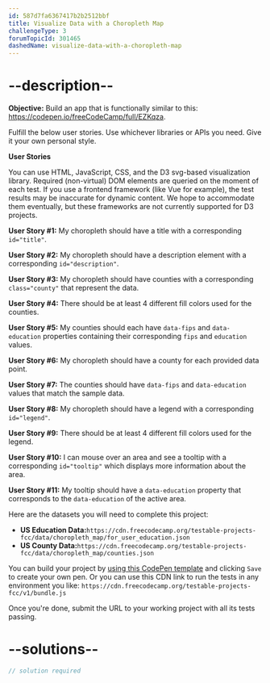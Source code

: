 ```yaml
---
id: 587d7fa6367417b2b2512bbf
title: Visualize Data with a Choropleth Map
challengeType: 3
forumTopicId: 301465
dashedName: visualize-data-with-a-choropleth-map
---
```


# --description--

**Objective:** Build an app that is functionally similar to this: <https://codepen.io/freeCodeCamp/full/EZKqza>.

Fulfill the below user stories. Use whichever libraries or APIs you need. Give it your own personal style.

**User Stories**

You can use HTML, JavaScript, CSS, and the D3 svg-based visualization library. Required (non-virtual) DOM elements are queried on the moment of each test. If you use a frontend framework (like Vue for example), the test results may be inaccurate for dynamic content. We hope to accommodate them eventually, but these frameworks are not currently supported for D3 projects.

**User Story #1:** My choropleth should have a title with a corresponding `id="title"`.

**User Story #2:** My choropleth should have a description element with a corresponding `id="description"`.

**User Story #3:** My choropleth should have counties with a corresponding `class="county"` that represent the data.

**User Story #4:** There should be at least 4 different fill colors used for the counties.

**User Story #5:** My counties should each have `data-fips` and `data-education` properties containing their corresponding `fips` and `education` values.

**User Story #6:** My choropleth should have a county for each provided data point.

**User Story #7:** The counties should have `data-fips` and `data-education` values that match the sample data.

**User Story #8:** My choropleth should have a legend with a corresponding `id="legend"`.

**User Story #9:** There should be at least 4 different fill colors used for the legend.

**User Story #10:** I can mouse over an area and see a tooltip with a corresponding `id="tooltip"` which displays more information about the area.

**User Story #11:** My tooltip should have a `data-education` property that corresponds to the `data-education` of the active area.

Here are the datasets you will need to complete this project:  

-   **US Education Data:**`https://cdn.freecodecamp.org/testable-projects-fcc/data/choropleth_map/for_user_education.json`
-   **US County Data:**`https://cdn.freecodecamp.org/testable-projects-fcc/data/choropleth_map/counties.json`

You can build your project by <a href='https://codepen.io/pen?template=MJjpwO' target='_blank' rel='nofollow'>using this CodePen template</a> and clicking `Save` to create your own pen. Or you can use this CDN link to run the tests in any environment you like: `https://cdn.freecodecamp.org/testable-projects-fcc/v1/bundle.js`

Once you're done, submit the URL to your working project with all its tests passing.

# --solutions--

```js
// solution required
```
